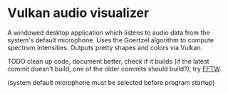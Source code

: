 # Vulkan audio visualizer

A windowed desktop application which listens to audio data from the system's default microphone. Uses the Goertzel algorithm to compute spectrum intensities. Outputs pretty shapes and colors via Vulkan.

TODO clean up code, document better, check if it builds (if the latest commit doesn't build, one of the older commits should build?), try [FFTW](https://www.fftw.org/).

(system default microphone must be selected before program startup)
